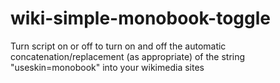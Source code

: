 # wiki-simple-monobook-toggle
Turn script on or off to turn on and off the automatic concatenation/replacement (as appropriate) of the string "useskin=monobook" into your wikimedia sites
